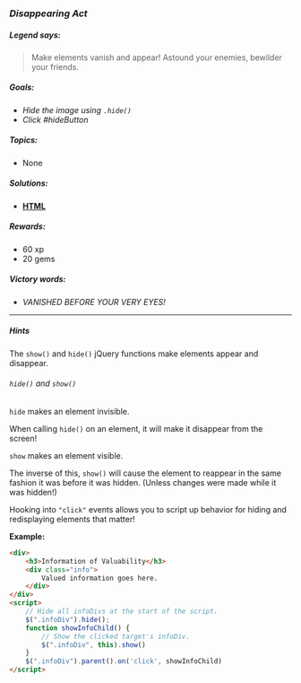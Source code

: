 ### _Disappearing Act_

##### _Legend says:_
> Make elements vanish and appear! Astound your enemies, bewilder your friends.

##### _Goals:_
+ _Hide the image using `.hide()`_
+ _Click #hideButton_

##### _Topics:_
+ None

##### _Solutions:_
+ **[HTML](Disappearing_Act.html)**

##### _Rewards:_
+ 60  xp
+ 20 gems

##### _Victory words:_
+ _VANISHED BEFORE YOUR VERY EYES!_

___

##### _Hints_

The `show()` and `hide()` jQuery functions make elements appear and disappear.

###### _`hide()` and `show()`_

`hide` makes an element invisible.

When calling `hide()` on an element, it will make it disappear from the screen!

`show` makes an element visible.

The inverse of this, `show()` will cause the element to reappear in the same fashion it was before it was hidden. (Unless changes were made while it was hidden!)

Hooking into `"click"` events allows you to script up behavior for hiding and redisplaying elements that matter!

**Example:**

```html
<div>
    <h3>Information of Valuability</h3>
    <div class="info">
        Valued information goes here.
    </div>
</div>
<script>
    // Hide all infoDivs at the start of the script.
    $(".infoDiv").hide();
    function showInfoChild() {
        // Show the clicked target's infoDiv.
        $(".infoDiv", this).show()
    }
    $(".infoDiv").parent().on('click', showInfoChild)
</script>
```

